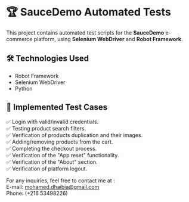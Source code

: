 # 🏆 SauceDemo Automated Tests  

This project contains automated test scripts for the **SauceDemo** e-commerce platform, using **Selenium WebDriver** and **Robot Framework**.  

## 🛠 Technologies Used  
- Robot Framework  
- Selenium WebDriver  
- Python  

## 📌 Implemented Test Cases  
✅ Login with valid/invalid credentials.  
✅ Testing product search filters.  
✅ Verification of products duplication and their images.  
✅ Adding/removing products from the cart.  
✅ Completing the checkout process.  
✅ Verification of the "App reset" functionality.  
✅ Verification of the "About" section.  
✅ Verification of platform logout.  

For any inquiries, feel free to contact me at :            
E-mail: mohamed.dhaibia@gmail.com            
Phone: (+216 53498226)

